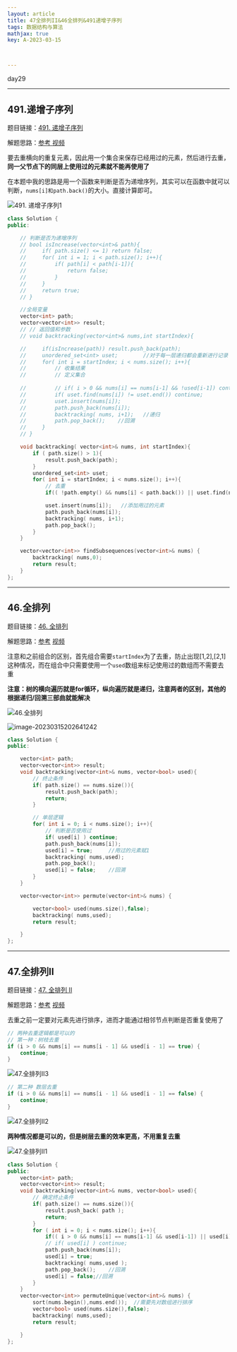 ```yaml
---
layout: article
title: 47全排列II&46全排列&491递增子序列
tags: 数据结构与算法
mathjax: true
key: A-2023-03-15



---
```


day29

<!--more-->

***

## 491.递增子序列

题目链接：[491. 递增子序列](https://leetcode.cn/problems/non-decreasing-subsequences/)

解题思路：[参考 ](https://programmercarl.com/0491.%E9%80%92%E5%A2%9E%E5%AD%90%E5%BA%8F%E5%88%97.html)         [视频](https://www.bilibili.com/video/BV1EG4y1h78v/?spm_id_from=333.788&vd_source=216422f9c92c0e837a651f3b47974a0c)

要去重横向的重复元素，因此用一个集合来保存已经用过的元素，然后进行去重，**同一父节点下的同层上使用过的元素就不能再使用了**

在本题中我的思路是用一个函数来判断是否为递增序列，其实可以在函数中就可以判断，`nums[i]和path.back()`的大小。直接计算即可。

![491. 递增子序列1](https://vicent-picture-for-typora.oss-cn-beijing.aliyuncs.com/img_for_typora/20201124200229824.png)

```c++
class Solution {
public:

    // 判断是否为递增序列
    // bool isIncrease(vector<int>& path){
    //     if( path.size() <= 1) return false;
    //     for( int i = 1; i < path.size(); i++){
    //         if( path[i] < path[i-1]){
    //             return false;
    //         }
    //     }
    //     return true;
    // }

    //全局变量
    vector<int> path;
    vector<vector<int>> result;
    // // 返回值和参数
    // void backtracking(vector<int>& nums,int startIndex){

    //     if(isIncrease(path)) result.push_back(path);
    //     unordered_set<int> uset;        //对于每一层递归都会重新进行记录 注意这个集合是在每层递归之前
    //     for( int i = startIndex; i < nums.size(); i++){
    //         // 收集结果
    //         // 定义集合
            
    //         // if( i > 0 && nums[i] == nums[i-1] && !used[i-1]) continue;
    //         if( uset.find(nums[i]) != uset.end()) continue;
    //         uset.insert(nums[i]);
    //         path.push_back(nums[i]);
    //         backtracking( nums, i+1);   //递归
    //         path.pop_back();    //回溯
    //     }  
    // }

    void backtracking( vector<int>& nums, int startIndex){
        if ( path.size() > 1){
            result.push_back(path);
        }
        unordered_set<int> uset;
        for( int i = startIndex; i < nums.size(); i++){
            // 去重
            if(( !path.empty() && nums[i] < path.back()) || uset.find(nums[i]) != uset.end()){ continue; }	//path.empty()是1，取非就是0

            uset.insert(nums[i]);   //添加用过的元素
            path.push_back(nums[i]);
            backtracking( nums, i+1);
            path.pop_back();
        }
    }

    vector<vector<int>> findSubsequences(vector<int>& nums) {
        backtracking( nums,0);
        return result;
    }
};
```

***

## 46.全排列

题目链接：[46. 全排列](https://leetcode.cn/problems/permutations/)

解题思路：[参考](https://programmercarl.com/0046.%E5%85%A8%E6%8E%92%E5%88%97.html)    [视频](https://www.bilibili.com/video/BV19v4y1S79W/?vd_source=216422f9c92c0e837a651f3b47974a0c)

注意和之前组合的区别，首先组合需要`startIndex`为了去重，防止出现[1,2],[2,1]这种情况，而在组合中只需要使用一个`used`数组来标记使用过的数组而不需要去重

**注意：树的横向遍历就是for循环，纵向遍历就是递归，注意两者的区别，其他的根据递归/回溯三部曲就能解决**

![46.全排列](https://vicent-picture-for-typora.oss-cn-beijing.aliyuncs.com/img_for_typora/20211027181706.png)

![image-20230315202641242](https://vicent-picture-for-typora.oss-cn-beijing.aliyuncs.com/img_for_typora/image-20230315202641242.png)

```c++
class Solution {
public:

    vector<int> path;
    vector<vector<int>> result;
    void backtracking(vector<int>& nums, vector<bool> used){
        // 终止条件
        if( path.size() == nums.size()){
            result.push_back(path);
            return;
        }

        // 单层逻辑
        for( int i = 0; i < nums.size(); i++){
            // 判断是否使用过
            if( used[i] ) continue;
            path.push_back(nums[i]);
            used[i] = true;     //用过的元素赋1
            backtracking( nums,used);
            path.pop_back();
            used[i] = false;    //回溯
        }
    }

    vector<vector<int>> permute(vector<int>& nums) {

        vector<bool> used(nums.size(),false);
        backtracking( nums,used);
        return result;

    }
};
```

***

## 47.全排列II

题目链接：[47. 全排列 II](https://leetcode.cn/problems/permutations-ii/)

解题思路：[参考](https://programmercarl.com/0047.%E5%85%A8%E6%8E%92%E5%88%97II.html)     [视频](https://www.bilibili.com/video/BV1R84y1i7Tm/?spm_id_from=333.788&vd_source=216422f9c92c0e837a651f3b47974a0c)

去重之前一定要对元素先进行排序，进而才能通过相邻节点判断是否重复使用了

```c++
// 两种去重逻辑都是可以的
// 第一种：树枝去重
if (i > 0 && nums[i] == nums[i - 1] && used[i - 1] == true) {
    continue;
}
```

![47.全排列II3](https://vicent-picture-for-typora.oss-cn-beijing.aliyuncs.com/img_for_typora/20201124201431571.png)

```c++
// 第二种 数层去重
if (i > 0 && nums[i] == nums[i - 1] && used[i - 1] == false) {
    continue;
}
```

![47.全排列II2](https://vicent-picture-for-typora.oss-cn-beijing.aliyuncs.com/img_for_typora/20201124201406192.png)

**两种情况都是可以的，但是树层去重的效率更高，不用重复去重**

![47.全排列II1](https://vicent-picture-for-typora.oss-cn-beijing.aliyuncs.com/img_for_typora/20201124201331223.png)

```c++
class Solution {
public:
    vector<int> path;
    vector<vector<int>> result;
    void backtracking(vector<int>& nums, vector<bool> used){
        // 确定终止条件
        if( path.size() == nums.size()){
            result.push_back( path );
            return;
        }
        for ( int i = 0; i < nums.size(); i++){
            if(( i > 0 && nums[i] == nums[i-1] && used[i-1]) || used[i]) continue;   //去重
            // if( used[i] ) continue;
            path.push_back(nums[i]);
            used[i] = true;
            backtracking( nums,used );
            path.pop_back();    //回溯
            used[i] = false;//回溯
        }
    }
    vector<vector<int>> permuteUnique(vector<int>& nums) {
        sort(nums.begin(),nums.end());  //需要先对数组进行排序
        vector<bool> used(nums.size(),false);
        backtracking( nums,used);
        return result;

    }
};
```

